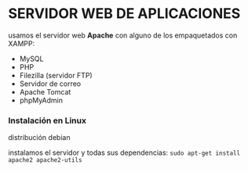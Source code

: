 # SERVIDOR WEB DE APLICACIONES

usamos el servidor web **Apache** con alguno de los empaquetados con XAMPP:
- MySQL
- PHP
- Filezilla (servidor FTP)
- Servidor de correo
- Apache Tomcat
- phpMyAdmin

### Instalación en Linux
distribución debian

instalamos el servidor y todas sus dependencias:
```sudo apt-get install apache2 apache2-utils```
